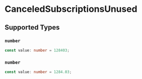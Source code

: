 # CanceledSubscriptionsUnused


## Supported Types

### `number`

```typescript
const value: number = 128403;
```

### `number`

```typescript
const value: number = 1284.03;
```

